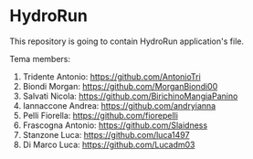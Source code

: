 # HydroRun
This repository is going to contain HydroRun application's file.

Tema members: 
1. Tridente Antonio: https://github.com/AntonioTri
2. Biondi Morgan: https://github.com/MorganBiondi00
3. Salvati Nicola: https://github.com/BirichinoMangiaPanino
4. Iannaccone Andrea: https://github.com/andryianna
5. Pelli Fiorella: https://github.com/fiorepelli
6. Frascogna Antonio: https://github.com/Slaidness
7. Stanzone Luca: https://github.com/luca1497
8. Di Marco Luca: https://github.com/Lucadm03
